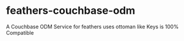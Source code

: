 # feathers-couchbase-odm
A Couchbase ODM Service for feathers uses ottoman like Keys is 100% Compatible
